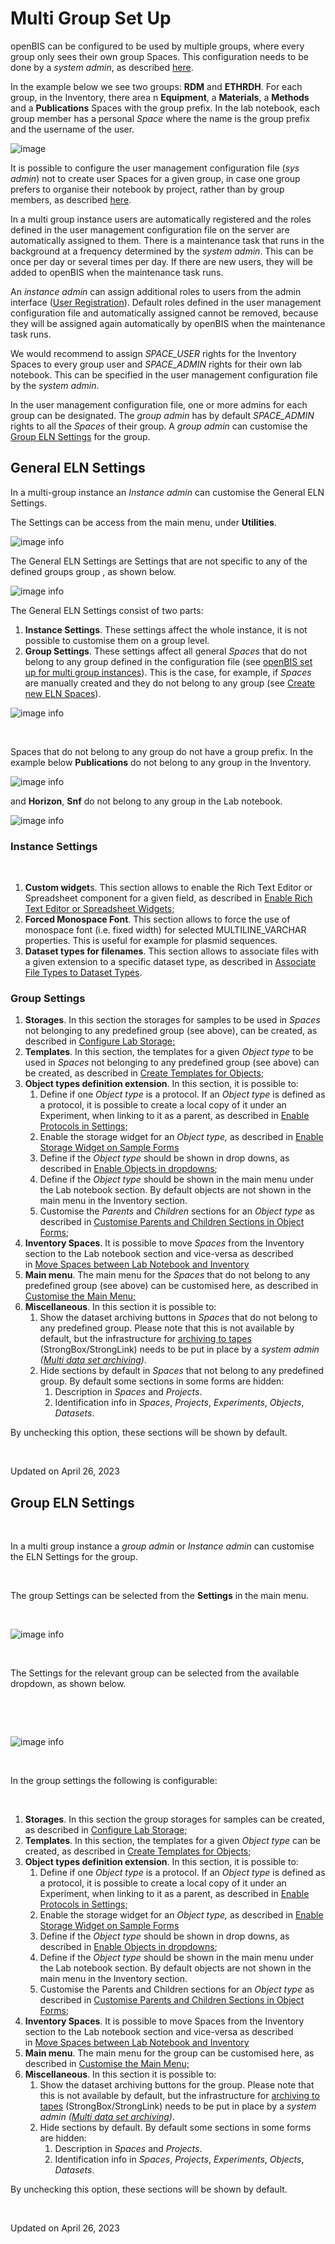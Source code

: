 Multi Group Set Up
====


openBIS can be configured to be used by multiple groups, where every group only sees their own group Spaces.
This configuration needs to be done by a *system admin*, as described [here](https://openbis.readthedocs.io/en/latest/system-admin-documentation/advanced-features/share-ids.html).


In the example below we see two groups: **RDM** and **ETHRDH**. For each group, in the Inventory, there area n **Equipment**, a **Materials**, a **Methods** and a **Publications** Spaces with the group prefix. In the lab notebook, each group member has a personal *Space* where the name is the group prefix and the username of the user.

![image](img/menu-multigroup.png)

It is possible to configure the user management configuration file (*sys admin*) not to create user Spaces for a given group, in case one group prefers to organise their notebook by project, rather than by group members, as described [here](https://openbis.readthedocs.io/en/latest/system-admin-documentation/advanced-features/share-ids.html).
 

In a multi group instance users are automatically registered and the roles defined in the user management configuration file on the server are automatically assigned to them. There is a maintenance task that runs in the background at a frequency determined by the *system admin*. This can be once per day or several times per day. If there are new users, they will be added to openBIS when the maintenance task runs.
 

An *instance admin* can assign additional roles to users from the admin interface ([User Registration](https://openbis.readthedocs.io/en/latest/user-documentation/general-admin-users/admins-documentation/user-registration.html)). Default roles defined in the user management configuration file and automatically assigned cannot be removed, because they will be assigned again automatically by openBIS when the maintenance task runs.
 

We would recommend to assign *SPACE_USER* rights for the Inventory Spaces to every group user and *SPACE_ADMIN* rights for their own lab notebook. This can be specified in the user management configuration file by the *system admin*.
 

In the user management configuration file, one or more admins for each group can be designated. The *group admin* has by default *SPACE_ADMIN* rights to all the *Spaces* of their group. A *group admin* can customise the [Group ELN Settings](https://openbis.readthedocs.io/en/latest/user-documentation/general-admin-users/admins-documentation/multi-group-set-up.html#group-eln-settings) for the group.

 
## General ELN Settings

In a multi-group instance an *Instance admin* can customise the General
ELN Settings.

The Settings can be access from the main menu, under **Utilities**.

![image info](img/menu-settings-multigroup.png)

The General ELN Settings are Settings that are not specific to any of
the defined groups group , as shown below.

![image info](img/settings-selection-multigroup.png)

The General ELN Settings consist of two parts:

1.  **Instance Settings**. These settings affect the whole instance, it
    is not possible to customise them on a group level.
2.  **Group Settings**. These settings affect all general *Spaces* that
    do not belong to any group defined in the configuration file
    (see [openBIS set up for multi group
    instances](https://unlimited.ethz.ch/display/openBISDoc2010/User+Group+Management+for+Multi-groups+openBIS+Instances)).
    This is the case, for example, if *Spaces* are manually created and
    they do not belong to any group (see [Create new ELN
    Spaces](https://openbis.readthedocs.io/en/latest/user-documentation/general-admin-users/admins-documentation/space-management.html#create-new-eln-spaces)).


![image info](img/general-settings-1024x545.png)

 

Spaces that do not belong to any group do not have a group prefix. In
the example below **Publications** do not belong to any group in the
Inventory.

![image info](img/labnotebook-non-group-spaces-multigroup.png)

and **Horizon**, **Snf** do not belong to any group in the Lab notebook.

![image info](img/inventory-non-group-spaces-multigroup.png)

### Instance Settings

 

1.  **Custom widget**s. This section allows to enable the Rich Text
    Editor or Spreadsheet component for a given field, as described
    in [Enable Rich Text Editor or Spreadsheet
    Widgets;](https://openbis.readthedocs.io/en/latest/user-documentation/general-admin-users/admins-documentation/new-entity-type-registration.html#enable-rich-text-editor-or-spreadsheet-widgets)
2.  **Forced Monospace Font**. This section allows to force the use of
    monospace font (i.e. fixed width) for selected MULTILINE\_VARCHAR
    properties. This is useful for example for plasmid sequences.
3.  **Dataset types for filenames**. This section allows to associate
    files with a given extension to a specific dataset type, as
    described in [Associate File Types to Dataset
    Types](https://openbis.readthedocs.io/en/latest/user-documentation/general-admin-users/admins-documentation/associate-file-types-to-dataset-types.html).

### Group Settings

1.  **Storages**. In this section the storages for samples to be used in
    *Spaces* not belonging to any predefined group (see above), can be
    created, as described in [Configure Lab
    Storage;](https://openbis.readthedocs.io/en/latest/user-documentation/general-admin-users/admins-documentation/customise-inventory-of-materials-and-samples.html#configure-lab-storage)
2.  **Templates**. In this section, the templates for a given *Object
    type* to be used in *Spaces* not belonging to any predefined group
    (see above) can be created, as described in [Create Templates for
    Objects](https://openbis.readthedocs.io/en/latest/user-documentation/general-admin-users/admins-documentation/create-templates-for-objects.html);
3.  **Object types definition extension**. In this section, it is
    possible to:
    1.  Define if one *Object type* is a protocol. If an *Object type*
        is defined as a protocol, it is possible to create a local copy
        of it under an Experiment, when linking to it as a parent, as
        described in [Enable Protocols in
        Settings;](https://openbis.readthedocs.io/en/latest/user-documentation/general-admin-users/admins-documentation/customise-inventory-of-protocols.html#enable-protocols-in-settings)
    2.  Enable the storage widget for an *Object type,* as described
        in [Enable Storage Widget on Sample
        Forms](https://openbis.readthedocs.io/en/latest/user-documentation/general-admin-users/admins-documentation/customise-inventory-of-materials-and-samples.html#enable-storage-widget-on-sample-forms)
    3.  Define if the *Object type* should be shown in drop downs, as
        described in [Enable Objects in
        dropdowns](https://openbis.readthedocs.io/en/latest/user-documentation/general-admin-users/admins-documentation/new-entity-type-registration.html#enable-objects-in-dropdowns);
    4.  Define if the *Object type* should be shown in the main menu
        under the Lab notebook section. By default objects are not shown
        in the main menu in the Inventory section.
    5.  Customise the *Parents* and *Children* sections for an *Object
        type* as described in [Customise Parents and Children Sections
        in Object
        Forms](https://openbis.readthedocs.io/en/latest/user-documentation/general-admin-users/admins-documentation/customise-parents-and-children-sections-in-object-forms.html);
4.  **Inventory Spaces**. It is possible to move *Spaces* from the
    Inventory section to the Lab notebook section and vice-versa as
    described in [Move Spaces between Lab Notebook and
    Inventory](https://openbis.readthedocs.io/en/latest/user-documentation/general-admin-users/admins-documentation/space-management.html#move-space-between-lab-notebook-and-inventory)
5.  **Main menu**. The main menu for the *Spaces* that do not belong to
    any predefined group (see above) can be customised here, as
    described in [Customise the Main
    Menu;](https://openbis.readthedocs.io/en/latest/user-documentation/general-admin-users/admins-documentation/customise-the-main-menu.html)
6.  **Miscellaneous**. In this section it is possible to:
    1.  Show the dataset archiving buttons in *Spaces* that do not
        belong to any predefined group. Please note that this is not
        available by default, but the infrastructure for [archiving to
        tapes](https://openbis.readthedocs.io/en/latest/user-documentation/general-users/data-archiving.html)
        (StrongBox/StrongLink) needs to be put in place by a *system
        admin ([Multi data set
        archiving](https://unlimited.ethz.ch/display/openBISDoc2010/Multi+data+set+archiving))*.
    2.  Hide sections by default in *Spaces* that not belong to any
        predefined group. By default some sections in some forms are
        hidden:
        1.  Description in *Spaces* and *Projects*.
        2.  Identification info in *Spaces*, *Projects*, *Experiments*,
            *Objects*, *Datasets*.

By unchecking this option, these sections will be shown by default.

 

Updated on April 26, 2023
 
## Group ELN Settings



 

In a multi group instance a *group admin* or *Instance admin* can
customise the ELN Settings for the group.

 

The group Settings can be selected from the **Settings** in the main
menu.

 

![image info](img/menu-settings-multigroup.png)

 

The Settings for the relevant group can be selected from the available
dropdown, as shown below.

 

 

![image info](img/settings-selection-multigroup.png)

 

In the group settings the following is configurable:

 

1.  **Storages**. In this section the group storages for samples can be
    created, as described in [Configure Lab
    Storage;](https://openbis.readthedocs.io/en/latest/user-documentation/general-admin-users/admins-documentation/customise-inventory-of-materials-and-samples.html#configure-lab-storage)
2.  **Templates**. In this section, the templates for a given *Object
    type* can be created, as described in [Create Templates for
    Objects](https://openbis.readthedocs.io/en/latest/user-documentation/general-admin-users/admins-documentation/create-templates-for-objects.html);
3.  **Object types definition extension**. In this section, it is
    possible to:
    1.  Define if one *Object type* is a protocol. If an *Object type*
        is defined as a protocol, it is possible to create a local copy
        of it under an Experiment, when linking to it as a parent, as
        described in [Enable Protocols in
        Settings;](https://openbis.readthedocs.io/en/latest/user-documentation/general-admin-users/admins-documentation/customise-inventory-of-protocols.html#enable-protocols-in-settings)
    2.  Enable the storage widget for an *Object type,* as described
        in [Enable Storage Widget on Sample
        Forms](https://openbis.readthedocs.io/en/latest/user-documentation/general-admin-users/admins-documentation/customise-inventory-of-materials-and-samples.html#enable-storage-widget-on-sample-forms)
    3.  Define if the *Object type* should be shown in drop downs, as
        described in [Enable Objects in
        dropdowns](https://openbis.readthedocs.io/en/latest/user-documentation/general-admin-users/admins-documentation/new-entity-type-registration.html#enable-objects-in-dropdowns);
    4.  Define if the *Object type* should be shown in the main menu
        under the Lab notebook section. By default objects are not shown
        in the main menu in the Inventory section.
    5.  Customise the Parents and Children sections for an *Object type*
        as described in [Customise Parents and Children Sections in
        Object
        Forms](https://openbis.readthedocs.io/en/latest/user-documentation/general-admin-users/admins-documentation/customise-parents-and-children-sections-in-object-forms.html);
4.  **Inventory Spaces**. It is possible to move Spaces from the
    Inventory section to the Lab notebook section and vice-versa as
    described in [Move Spaces between Lab Notebook and
    Inventory](https://openbis.readthedocs.io/en/latest/user-documentation/general-admin-users/admins-documentation/space-management.html#move-space-between-lab-notebook-and-inventory)
5.  **Main menu**. The main menu for the group can be customised here,
    as described in [Customise the Main
    Menu;](https://openbis.readthedocs.io/en/latest/user-documentation/general-admin-users/admins-documentation/customise-the-main-menu.html)
6.  **Miscellaneous**. In this section it is possible to:
    1.  Show the dataset archiving buttons for the group. Please note
        that this is not available by default, but the infrastructure
        for [archiving to
        tapes](https://openbis.readthedocs.io/en/latest/user-documentation/general-users/data-archiving.html)
        (StrongBox/StrongLink) needs to be put in place by a *system
        admin ([Multi data set
        archiving](https://unlimited.ethz.ch/display/openBISDoc2010/Multi+data+set+archiving))*.
    2.  Hide sections by default. By default some sections in some forms
        are hidden:
        1.  Description in *Spaces* and *Projects*.
        2.  Identification info in *Spaces*, *Projects*, *Experiments*,
            *Objects*, *Datasets*.

By unchecking this option, these sections will be shown by default.

 

Updated on April 26, 2023
